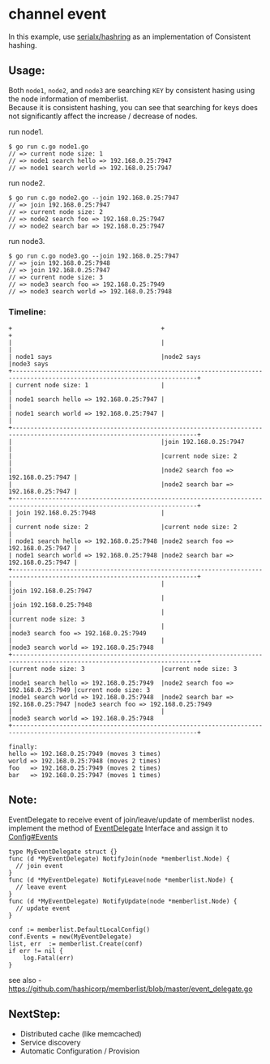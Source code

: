 # channel event

In this example, use [serialx/hashring](https://github.com/serialx/hashring) as an implementation of Consistent hashing.  

## Usage:

Both `node1`, `node2`, and `node3` are searching `KEY` by consistent hasing using the node information of memberlist.  
Because it is consistent hashing, you can see that searching for keys does not significantly affect the increase / decrease of nodes.


run node1.

```
$ go run c.go node1.go
// => current node size: 1
// => node1 search hello => 192.168.0.25:7947
// => node1 search world => 192.168.0.25:7947
```

run node2.

```
$ go run c.go node2.go --join 192.168.0.25:7947
// => join 192.168.0.25:7947
// => current node size: 2
// => node2 search foo => 192.168.0.25:7947
// => node2 search bar => 192.168.0.25:7947
```

run node3.

```
$ go run c.go node3.go --join 192.168.0.25:7947
// => join 192.168.0.25:7948
// => join 192.168.0.25:7947
// => current node size: 3
// => node3 search foo => 192.168.0.25:7949
// => node3 search world => 192.168.0.25:7948
```

### Timeline:

```
+                                         +                                      +
|                                         |                                      |
| node1 says                              |node2 says                            |node3 says
+-------------------------------------------------------------------------------------------------------------------------+
| current node size: 1                    |                                      |
| node1 search hello => 192.168.0.25:7947 |                                      |
| node1 search world => 192.168.0.25:7947 |                                      |
+-------------------------------------------------------------------------------------------------------------------------+
|                                         |join 192.168.0.25:7947                |
|                                         |current node size: 2                  |
|                                         |node2 search foo => 192.168.0.25:7947 |
|                                         |node2 search bar => 192.168.0.25:7947 |
+-------------------------------------------------------------------------------------------------------------------------+
| join 192.168.0.25:7948                  |                                      |
| current node size: 2                    |current node size: 2                  |
| node1 search hello => 192.168.0.25:7948 |node2 search foo => 192.168.0.25:7947 |
| node1 search world => 192.168.0.25:7948 |node2 search bar => 192.168.0.25:7947 |
+-------------------------------------------------------------------------------------------------------------------------+
|                                         |                                      |join 192.168.0.25:7947
|                                         |                                      |join 192.168.0.25:7948
|                                         |                                      |current node size: 3
|                                         |                                      |node3 search foo => 192.168.0.25:7949
|                                         |                                      |node3 search world => 192.168.0.25:7948
+-------------------------------------------------------------------------------------------------------------------------+
|current node size: 3                     |current node size: 3                  |
|node1 search hello => 192.168.0.25:7949  |node2 search foo => 192.168.0.25:7949 |current node size: 3
|node1 search world => 192.168.0.25:7948  |node2 search bar => 192.168.0.25:7947 |node3 search foo => 192.168.0.25:7949
|                                         |                                      |node3 search world => 192.168.0.25:7948
+-------------------------------------------------------------------------------------------------------------------------+

finally:
hello => 192.168.0.25:7949 (moves 3 times)
world => 192.168.0.25:7948 (moves 2 times)
foo   => 192.168.0.25:7949 (moves 2 times)
bar   => 192.168.0.25:7947 (moves 1 times)
```

## Note:

EventDelegate to receive event of join/leave/update of memberlist nodes.  
implement the method of [EventDelegate](https://godoc.org/github.com/hashicorp/memberlist#EventDelegate) Interface and assign it to [Config#Events](https://godoc.org/github.com/hashicorp/memberlist#Config)

```
type MyEventDelegate struct {}
func (d *MyEventDelegate) NotifyJoin(node *memberlist.Node) {
  // join event
}
func (d *MyEventDelegate) NotifyLeave(node *memberlist.Node) {
  // leave event
}
func (d *MyEventDelegate) NotifyUpdate(node *memberlist.Node) {
  // update event
}

conf := memberlist.DefaultLocalConfig()
conf.Events = new(MyEventDelegate)
list, err  := memberlist.Create(conf)
if err != nil {
	log.Fatal(err)
}
```

see also - https://github.com/hashicorp/memberlist/blob/master/event_delegate.go

## NextStep:

- Distributed cache (like memcached)
- Service discovery
- Automatic Configuration / Provision

